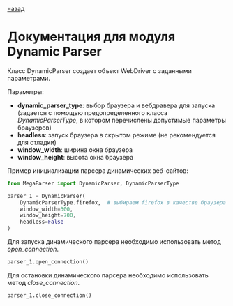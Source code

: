 [назад](/README.md)

# Документация для модуля Dynamic Parser

Класс DynamicParser создает объект WebDriver с заданными параметрами.

Параметры:
- __dynamic_parser_type__: выбор браузера и вебдравера для запуска (задается с помощью предопределенного класса _DynamicParserType_, в котором перечислены допустимые параметры браузеров)
- __headless__: запуск браузера в скрытом режиме (не рекомендуется для отладки)
- __window_width__: ширина окна браузера
- __window_height__: высота окна браузера

Пример инициализации парсера динамических веб-сайтов:

```python
from MegaParser import DynamicParser, DynamicParserType

parser_1 = DynamicParser(
    DynamicParserType.firefox,  # выбираем firefox в качестве браузера
    window_width=300,
    window_height=700,
    headless=False
)
```

Для запуска динамического парсера необходимо использовать метод _open_connection_.
```python
parser_1.open_connection()
```

Для остановки динамического парсера необходимо использовать метод _close_connection_.
```python
parser_1.close_connection()
```
